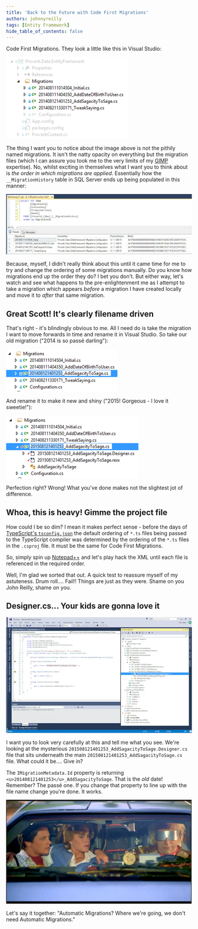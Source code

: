 ```yaml
---
title: 'Back to the Future with Code First Migrations'
authors: johnnyreilly
tags: [Entity Framework]
hide_table_of_contents: false
---
```


Code First Migrations. They look a little like this in Visual Studio:

![](Migrations.png)

<!--truncate-->

The thing I want you to notice about the image above is not the pithily named migrations. It isn't the natty opacity on everything but the migration files (which I can assure you took me to the very limits of my [GIMP](http://www.gimp.org/) expertise). No, whilst exciting in themselves what I want you to think about is _the order in which migrations are applied_. Essentially how the `__MigrationHistory` table in SQL Server ends up being populated in this manner:

![](MigrationHistory.webp)

Because, myself, I didn't really think about this until it came time for me to try and change the ordering of some migrations manually. Do you know how migrations end up the order they do? I bet you don't. But either way, let's watch and see what happens to the pre-enlightenment me as I attempt to take a migration which appears _before_ a migration I have created locally and move it to _after_ that same migration.

## Great Scott! It's clearly filename driven

That's right - it's blindingly obvious to me. All I need do is take the migration I want to move forwards in time and rename it in Visual Studio. So take our old migration ("2014 is so passé darling"):

![](Screenshot-2015-06-19-13.07.50.png)

And rename it to make it new and shiny ("2015! Gorgeous - I love it sweetie!"):

![](Screenshot-2015-06-19-13.08.46.png)

Perfection right? Wrong! What you've done makes not the slightest jot of difference.

## Whoa, this is heavy! Gimme the project file

How could I be so dim? I mean it makes perfect sense - before the days of [TypeScript's `tsconfig.json`](../2015-02-27-hey-tsconfigjson-where-have-you-been/index.md) the default ordering of `*.ts` files being passed to the TypeScript compiler was determined by the ordering of the `*.ts` files in the `.csproj` file. It must be the same for Code First Migrations.

So, simply spin up [Notepad++](https://notepad-plus-plus.org/) and let's play hack the XML until each file is referenced in the required order.

Well, I'm glad we sorted that out. A quick test to reassure myself of my astuteness. Drum roll.... Fail!! Things are just as they were. Shame on you John Reilly, shame on you.

## Designer.cs... Your kids are gonna love it

![](Screenshot-2015-06-19-13.35.40.webp)

I want you to look very carefully at this and tell me what you see. We're looking at the mysterious `201508121401253_AddSagacityToSage.Designer.cs` file that sits underneath the main `201508121401253_AddSagacityToSage.cs` file. What could it be.... Give in?

The `IMigrationMetadata.Id` property is returning `<u>201408121401253</u>_AddSagacityToSage`. That is the _old_ date! Remember? The passé one. If you change that property to line up with the file name change you're done. It works.

![](where-were-going.webp)

Let's say it together: "Automatic Migrations? Where we're going, we don't need Automatic Migrations."
